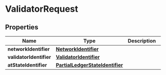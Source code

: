 

# ValidatorRequest


## Properties

Name | Type | Description | Notes
------------ | ------------- | ------------- | -------------
**networkIdentifier** | [**NetworkIdentifier**](NetworkIdentifier.md) |  | 
**validatorIdentifier** | [**ValidatorIdentifier**](ValidatorIdentifier.md) |  | 
**atStateIdentifier** | [**PartialLedgerStateIdentifier**](PartialLedgerStateIdentifier.md) |  |  [optional]



